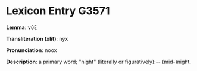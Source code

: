 # Lexicon Entry G3571

**Lemma**: νύξ

**Transliteration (xlit)**: nýx

**Pronunciation**: noox

**Description**:
a primary word; "night" (literally or figuratively):-- (mid-)night.
